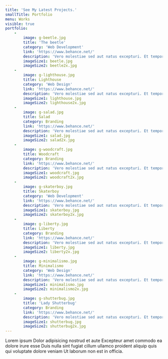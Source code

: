 ```yaml
---
title: 'See My Latest Projects.'
smallTitle: Portfolio
menu: Works
visible: true
portfolio:
    -
        image: g-beetle.jpg
        title: 'The beetle'
        category: 'Web Development'
        link: 'https://www.behance.net/'
        description: 'Vero molestiae sed aut natus excepturi. Et tempora numquam. Temporibus iusto quo.Unde dolorem corrupti neque nisi.'
        imageSize1: beetle.jpg
        imageSize2: beetle2x.jpg
    -
        image: g-lighthouse.jpg
        title: Lighthouse
        category: 'Web Design'
        link: 'https://www.behance.net/'
        description: 'Vero molestiae sed aut natus excepturi. Et tempora numquam. Temporibus iusto quo.Unde dolorem corrupti neque nisi.'
        imageSize1: lighthouse.jpg
        imageSize2: lighthouse2x.jpg
    -
        image: g-salad.jpg
        title: Salad
        category: Branding
        link: 'https://www.behance.net/'
        description: 'Vero molestiae sed aut natus excepturi. Et tempora numquam. Temporibus iusto quo.Unde dolorem corrupti neque nisi.'
        imageSize1: salad.jpg
        imageSize2: salad2x.jpg
    -
        image: g-woodcraft.jpg
        title: Woodcraft
        category: Branding
        link: 'https://www.behance.net/'
        description: 'Vero molestiae sed aut natus excepturi. Et tempora numquam. Temporibus iusto quo.Unde dolorem corrupti neque nisi.'
        imageSize1: woodcraft.jpg
        imageSize2: woodcraft2x.jpg
    -
        image: g-skaterboy.jpg
        title: Skaterboy
        category: 'Web Development'
        link: 'https://www.behance.net/'
        description: 'Vero molestiae sed aut natus excepturi. Et tempora numquam. Temporibus iusto quo.Unde dolorem corrupti neque nisi.'
        imageSize1: skaterboy.jpg
        imageSize2: skaterboy2x.jpg
    -
        image: g-liberty.jpg
        title: Liberty
        category: Branding
        link: 'https://www.behance.net/'
        description: 'Vero molestiae sed aut natus excepturi. Et tempora numquam. Temporibus iusto quo.Unde dolorem corrupti neque nisi.'
        imageSize1: liberty.jpg
        imageSize2: liberty2x.jpg
    -
        image: g-minimalismo.jpg
        title: Minimalismo
        category: 'Web Design'
        link: 'https://www.behance.net/'
        description: 'Vero molestiae sed aut natus excepturi. Et tempora numquam. Temporibus iusto quo.Unde dolorem corrupti neque nisi.'
        imageSize1: minimalismo.jpg
        imageSize2: minimalismo2x.jpg
    -
        image: g-shutterbug.jpg
        title: 'Lady Shutterbug'
        category: Branding
        link: 'https://www.behance.net/'
        description: 'Vero molestiae sed aut natus excepturi. Et tempora numquam. Temporibus iusto quo.Unde dolorem corrupti neque nisi.'
        imageSize1: shutterbug.jpg
        imageSize2: shutterbug2x.jpg
---
```


Lorem ipsum Dolor adipisicing nostrud et aute Excepteur amet commodo ea dolore irure esse Duis nulla sint fugiat cillum ullamco proident aliquip quis qui voluptate dolore veniam Ut laborum non est in officia.